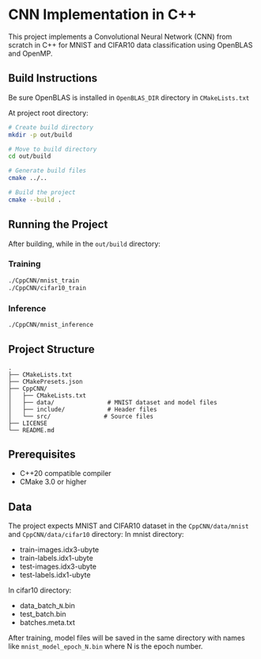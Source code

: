 # CNN Implementation in C++

This project implements a Convolutional Neural Network (CNN) from scratch in C++ for MNIST and CIFAR10 data classification using OpenBLAS and OpenMP.

## Build Instructions

Be sure OpenBLAS is installed in `OpenBLAS_DIR` directory in `CMakeLists.txt`

At project root directory:

```bash
# Create build directory
mkdir -p out/build

# Move to build directory
cd out/build

# Generate build files
cmake ../..

# Build the project
cmake --build .
```

## Running the Project

After building, while in the `out/build` directory:

### Training
```bash
./CppCNN/mnist_train
./CppCNN/cifar10_train
```

### Inference
```bash
./CppCNN/mnist_inference
```

## Project Structure
```
.
├── CMakeLists.txt
├── CMakePresets.json
├── CppCNN/
│   ├── CMakeLists.txt
│   ├── data/               # MNIST dataset and model files
│   ├── include/            # Header files
│   └── src/               # Source files
├── LICENSE
└── README.md
```

## Prerequisites

- C++20 compatible compiler
- CMake 3.0 or higher

## Data

The project expects MNIST and CIFAR10 dataset in the `CppCNN/data/mnist` and `CppCNN/data/cifar10` directory:
In mnist directory:
- train-images.idx3-ubyte
- train-labels.idx1-ubyte
- test-images.idx3-ubyte
- test-labels.idx1-ubyte

In cifar10 directory:
- data_batch_`N`.bin
- test_batch.bin
- batches.meta.txt

After training, model files will be saved in the same directory with names like `mnist_model_epoch_N.bin` where N is the epoch number.
